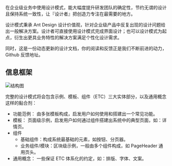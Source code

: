 在企业级业务中使用设计模式，能大幅度提升研发团队的确定性，节约无谓的设计且保持系统一致性，让『设计者』把创造力专注在最需要的地方。

设计模式秉承 Ant Design 设计价值观，针对企业级产品中反复出现的设计问题给出一般解决方案。设计者可直接使用设计模式完成界面设计；也可以设计模式为起点，衍生出更具业务特性的解决方案满足个性化设计需求。

同时，这是一份动态更新的设计文档，你的阅读和反馈正是我们不断前进的动力，Github 反馈地址。

## 信息框架

![结构图](https://gw.alipayobjects.com/zos/rmsportal/NyWYOFQxJYElAwtUfSdv.png)

完整的设计模式将会包含示例、模板、组件（ETC）三大实体部分，以及通用概念这样的黏合剂：

- 功能范例： 由多张模板构成，启发用户如何使用和搭建出一个常见功能。
- 模板： 页面级示例，启发用户如何通过组件搭建出系统中的典型页面，如：详情页。
- 组件
  - 基础组件：构成系统最基础的元素，如按钮、分页器。
  - 业务组件/模块：区块级示例，一般由多个组件构成，如 PageHeader 通用页头。
- 通用概念： 一些保证 ETC 体系化的约定，如：排版、字体、文案。
